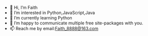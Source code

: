 - 👋 Hi, I’m Faith
- 👀 I’m interested in Python,JavaScript,Java
- 🌱 I’m currently learning Python
- 💞️ I’m happy to communicate multiple free site-packages with you.
- 📫 Reach me by email:Faith_8888@163.com

<!---
Faith8888/Faith8888 is a ✨ special ✨ repository because its `README.md` (this file) appears on your GitHub profile.
You can click the Preview link to take a look at your changes.
--->
